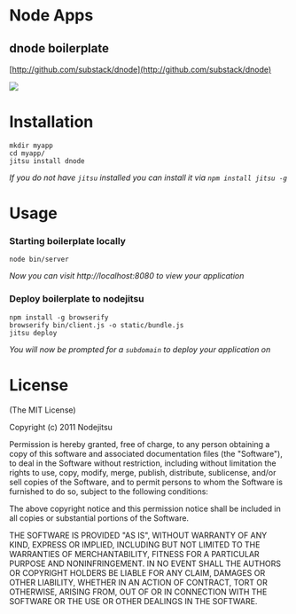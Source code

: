 # Node Apps
## dnode boilerplate

[http://github.com/substack/dnode](http://github.com/substack/dnode)

![](https://github.com/nodeapps/boilerplates/raw/master/screenshots/dnode.png)

# Installation

    mkdir myapp
    cd myapp/
    jitsu install dnode

*If you do not have `jitsu` installed you can install it via `npm install jitsu -g`*


# Usage

### Starting boilerplate locally

    node bin/server

*Now you can visit http://localhost:8080 to view your application*

### Deploy boilerplate to nodejitsu

    npm install -g browserify
    browserify bin/client.js -o static/bundle.js
    jitsu deploy

*You will now be prompted for a `subdomain` to deploy your application on*


# License

(The MIT License)

Copyright (c) 2011 Nodejitsu

Permission is hereby granted, free of charge, to any person obtaining a copy of this software and associated documentation files (the "Software"), to deal in the Software without restriction, including without limitation the rights to use, copy, modify, merge, publish, distribute, sublicense, and/or sell copies of the Software, and to permit persons to whom the Software is furnished to do so, subject to the following conditions:

The above copyright notice and this permission notice shall be included in all copies or substantial portions of the Software.

THE SOFTWARE IS PROVIDED "AS IS", WITHOUT WARRANTY OF ANY KIND, EXPRESS OR IMPLIED, INCLUDING BUT NOT LIMITED TO THE WARRANTIES OF MERCHANTABILITY, FITNESS FOR A PARTICULAR PURPOSE AND NONINFRINGEMENT. IN NO EVENT SHALL THE AUTHORS OR COPYRIGHT HOLDERS BE LIABLE FOR ANY CLAIM, DAMAGES OR OTHER LIABILITY, WHETHER IN AN ACTION OF CONTRACT, TORT OR OTHERWISE, ARISING FROM, OUT OF OR IN CONNECTION WITH THE SOFTWARE OR THE USE OR OTHER DEALINGS IN THE SOFTWARE.
